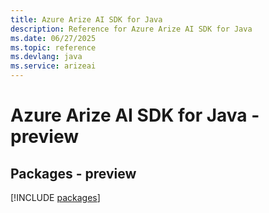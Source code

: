 ```yaml
---
title: Azure Arize AI SDK for Java
description: Reference for Azure Arize AI SDK for Java
ms.date: 06/27/2025
ms.topic: reference
ms.devlang: java
ms.service: arizeai
---
```

# Azure Arize AI SDK for Java - preview
## Packages - preview
[!INCLUDE [packages](arize-ai-index.md)]